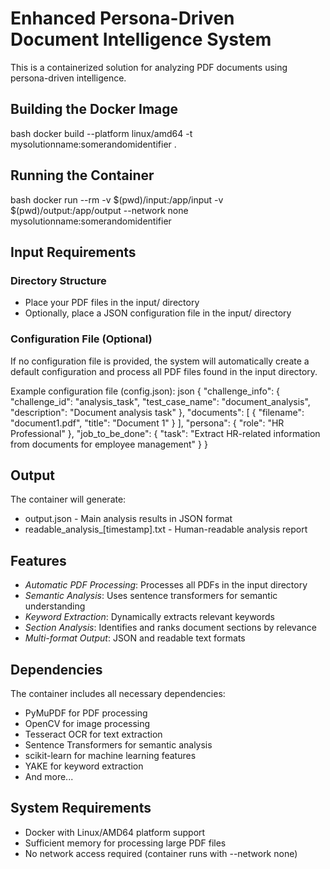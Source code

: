 # Enhanced Persona-Driven Document Intelligence System

This is a containerized solution for analyzing PDF documents using persona-driven intelligence.

## Building the Docker Image

bash
docker build --platform linux/amd64 -t mysolutionname:somerandomidentifier .


## Running the Container

bash
docker run --rm -v $(pwd)/input:/app/input -v $(pwd)/output:/app/output --network none mysolutionname:somerandomidentifier


## Input Requirements

### Directory Structure
- Place your PDF files in the input/ directory
- Optionally, place a JSON configuration file in the input/ directory

### Configuration File (Optional)
If no configuration file is provided, the system will automatically create a default configuration and process all PDF files found in the input directory.

Example configuration file (config.json):
json
{
  "challenge_info": {
    "challenge_id": "analysis_task",
    "test_case_name": "document_analysis",
    "description": "Document analysis task"
  },
  "documents": [
    {
      "filename": "document1.pdf",
      "title": "Document 1"
    }
  ],
  "persona": {
    "role": "HR Professional"
  },
  "job_to_be_done": {
    "task": "Extract HR-related information from documents for employee management"
  }
}


## Output

The container will generate:
- output.json - Main analysis results in JSON format
- readable_analysis_[timestamp].txt - Human-readable analysis report

## Features

- *Automatic PDF Processing*: Processes all PDFs in the input directory
- *Semantic Analysis*: Uses sentence transformers for semantic understanding
- *Keyword Extraction*: Dynamically extracts relevant keywords
- *Section Analysis*: Identifies and ranks document sections by relevance
- *Multi-format Output*: JSON and readable text formats

## Dependencies

The container includes all necessary dependencies:
- PyMuPDF for PDF processing
- OpenCV for image processing
- Tesseract OCR for text extraction
- Sentence Transformers for semantic analysis
- scikit-learn for machine learning features
- YAKE for keyword extraction
- And more...

## System Requirements

- Docker with Linux/AMD64 platform support
- Sufficient memory for processing large PDF files
- No network access required (container runs with --network none)